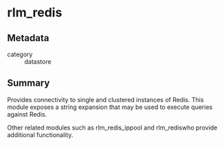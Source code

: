 # rlm_redis
## Metadata
<dl>
  <dt>category</dt><dd>datastore</dd>
</dl>

## Summary
Provides connectivity to single and clustered instances of Redis. This module exposes a string expansion that may be
used to execute queries against Redis.

Other related modules such as rlm_redis_ippool and rlm_rediswho provide additional functionality.
